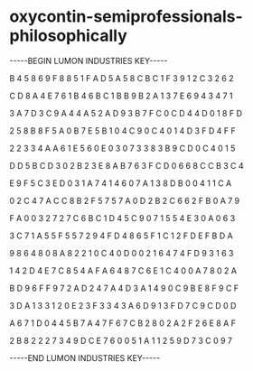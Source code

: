 # oxycontin-semiprofessionals-philosophically

-----BEGIN LUMON INDUSTRIES KEY-----

B 4 5 8 6 9 F 8 8 5 1 F A D 5 A 5 8 C B C 1 F 3 9 1 2 C 3 2 6 2

C D 8 A 4 E 7 6 1 B 4 6 B C 1 B B 9 B 2 A 1 3 7 E 6 9 4 3 4 7 1

3 A 7 D 3 C 9 A 4 4 A 5 2 A D 9 3 B 7 F C 0 C D 4 4 D 0 1 8 F D

2 5 8 B 8 F 5 A 0 B 7 E 5 B 1 0 4 C 9 0 C 4 0 1 4 D 3 F D 4 F F

2 2 3 3 4 A A 6 1 E 5 6 0 E 0 3 0 7 3 3 8 3 B 9 C D 0 C 4 0 1 5

D D 5 B C D 3 0 2 B 2 3 E 8 A B 7 6 3 F C D 0 6 6 8 C C B 3 C 4

E 9 F 5 C 3 E D 0 3 1 A 7 4 1 4 6 0 7 A 1 3 8 D B 0 0 4 1 1 C A

0 2 C 4 7 A C C 8 B 2 F 5 7 5 7 A 0 D 2 B 2 C 6 6 2 F B 0 A 7 9

F A 0 0 3 2 7 2 7 C 6 B C 1 D 4 5 C 9 0 7 1 5 5 4 E 3 0 A 0 6 3

3 C 7 1 A 5 5 F 5 5 7 2 9 4 F D 4 8 6 5 F 1 C 1 2 F D E F B D A

9 8 6 4 8 0 8 A 8 2 2 1 0 C 4 0 D 0 0 2 1 6 4 7 4 F D 9 3 1 6 3

1 4 2 D 4 E 7 C 8 5 4 A F A 6 4 8 7 C 6 E 1 C 4 0 0 A 7 8 0 2 A

B D 9 6 F F 9 7 2 A D 2 4 7 A 4 D 3 A 1 4 9 0 C 9 B E 8 F 9 C F

3 D A 1 3 3 1 2 0 E 2 3 F 3 3 4 3 A 6 D 9 1 3 F D 7 C 9 C D 0 D

A 6 7 1 D 0 4 4 5 B 7 A 4 7 F 6 7 C B 2 8 0 2 A 2 F 2 6 E 8 A F

2 B 8 2 2 2 7 3 4 9 D C E 7 6 0 0 5 1 A 1 1 2 5 9 D 7 3 C 0 9 7

-----END LUMON INDUSTRIES KEY-----
